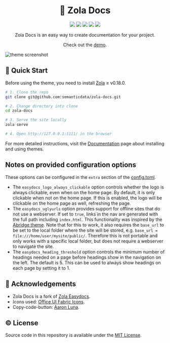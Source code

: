 <div align="center">
<h1>📂 Zola Docs</h1>
  <img src="https://img.shields.io/github/languages/code-size/semanticdata/zola-minimal" />
  <img src="https://img.shields.io/github/repo-size/semanticdata/zola-minimal" />
  <img src="https://img.shields.io/github/commit-activity/t/semanticdata/zola-minimal" />
  <img src="https://img.shields.io/github/last-commit/semanticdata/zola-minimal" />
  <img src="https://img.shields.io/website/https/zola-minimal.vercel.app.svg" />
</div>

<div align="center">

Zola Docs is an easy way to create documentation for your project.

Check out the [demo](https://zola-minimal.vercel.app/).

</div>

![theme screenshot](screenshot.png)

## 🚀 Quick Start

Before using the theme, you need to install [Zola](https://www.getzola.org/documentation/getting-started/installation/) ≥ v0.18.0.

```sh
# 1. Clone the repo
git clone git@github.com:semanticdata/zola-docs.git

# 2. Change directory into clone
cd zola-docs

# 3. Serve the site locally
zola serve

# 4. Open http://127.0.0.1:1111/ in the browser
```

For more detailed instructions, visit the [Documentation](https://www.getzola.org/documentation/themes/installing-and-using-themes/) page about installing and using themes.

<!-- ## 🎨 Customization

You can change the configuration, templates and content yourself. Refer to the [config.toml](config.toml), and [templates](templates) for ideas. In most cases you only need to modify the contents of [config.toml](config.toml) to customize the appearance of your blog. Make sure to visit the Zola [Documentation](https://www.getzola.org/documentation/getting-started/overview/).

Adding custom CSS is as easy as adding your styles to [sass/_custom.scss](sass/_custom.scss). This is made possible because SCSS files are backwards compatible with CSS. This means you can type normal CSS code into a SCSS file and it will be valid.

## 🚩 Reporting Issues

We use GitHub Issues as the official bug tracker for **Minimal**. Please search [existing issues](https://github.com/semanticdata/zola-minimal/issues). It’s possible someone has already reported the same problem. If your problem or idea is not addressed yet, [open a new issue](https://github.com/semanticdata/zola-minimal/issues/new). -->

## Notes on provided configuration options

These options can be configured in the `extra` section of the [config.toml](config.toml).

- The `easydocs_logo_always_clickable` option controls whether the logo is always clickable, even when on the home page. By default, it is only clickable when not on the home page. If this is enabled, the logo will be clickable on the home page as well, refreshing the page.
- The `easydocs_uglyurls` option provides support for offline sites that do not use a webserver. If set to `true`, links in the nav are generated with the full path including `index.html`. This functionality was inspired by the [Abridge theme](https://www.getzola.org/themes/abridge/). Note that for this to work, it also requires the `base_url` to be set to the local folder where the site will be stored, e.g. `base_url = file:///home/user/mysite/public/`. Therefore this is not portable and only works with a specific local folder, but does not require a webserver to navigate the site.
- The `easydocs_heading_threshold` option controls the minimum number of headings needed on a page before headings show in the navigation on the left. The default is 5. This can be used to always show headings on each page by setting it to 1.

## 💜 Acknowledgements

- Zola Docs is a fork of [Zola Easydocs](https://github.com/codeandmedia/zola_easydocs_theme).
- Icons used: [Office UI Fabric Icons](https://uifabricicons.azurewebsites.net/).
- Copy-code-button: [Aaron Luna](https://aaronluna.dev/blog/add-copy-button-to-code-blocks-hugo-chroma/).

## © License

Source code in this repository is available under the [MIT License](LICENSE).
